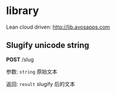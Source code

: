 # library

Lean cloud driven: http://lib.avosapps.com

## Slugify unicode string

**POST** /slug

参数: `string` 原始文本

返回: `result` slugify 后的文本